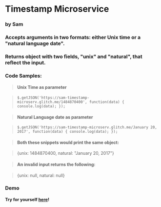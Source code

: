 # Timestamp Microservice
### by Sam
### Accepts arguments in two formats: either Unix time or a "natural language date". 

### Returns object with two fields, "unix" and "natural", that reflect the input. 

### Code Samples:

> #### Unix Time as parameter

> `$.getJSON('https://sam-timestamp-microserv.glitch.me/1484870400', function(data) {
  console.log(data);
});`
   

> #### Natural Language date as parameter

> `$.getJSON('https://sam-timestamp-microserv.glitch.me/January 20, 2017', function(data) {
  console.log(data);
});`

> #### Both these snippets would print the same object:

> {unix: 1484870400, natural: "January 20, 2017"}

> #### An invalid input returns the following:

> {unix: null, natural: null}

### Demo

#### Try for yourself [here](https://codepen.io/sefields/pen/WEBMvK)!
